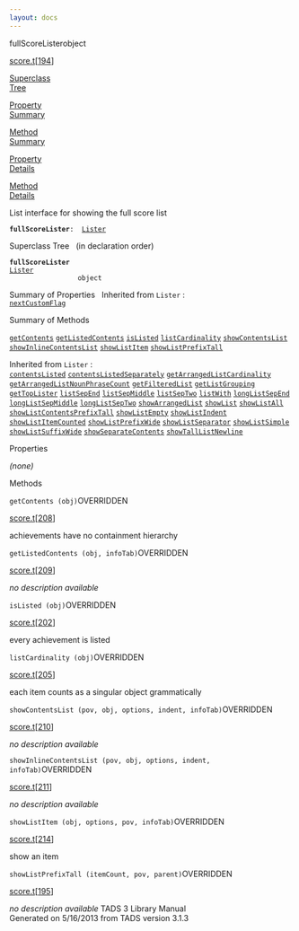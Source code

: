 ```yaml
---
layout: docs
---
```

<span class="title">fullScoreLister</span><span class="type">object</span>

[score.t](../file/score.t.html)\[[194](../source/score.t.html#194)\]

[Superclass  
Tree](#_SuperClassTree_)

[Property  
Summary](#_PropSummary_)

[Method  
Summary](#_MethodSummary_)

[Property  
Details](#_Properties_)

[Method  
Details](#_Methods_)



List interface for showing the full score list

**`fullScoreLister`**` :   `[`Lister`](../object/Lister.html)



<span id="_SuperClassTree_"></span>



<span class="hdln">Superclass Tree</span>   (in declaration order)



**`fullScoreLister`**  
[`Lister`](../object/Lister.html)  
`                 object`  
<span id="_PropSummary_"></span>



<span class="hdln">Summary of Properties</span>  
Inherited from `Lister` :  
[`nextCustomFlag`](../object/Lister.html#nextCustomFlag)

<span id="_MethodSummary_"></span>



<span class="hdln">Summary of Methods</span>  



[`getContents`](#getContents) [`getListedContents`](#getListedContents) [`isListed`](#isListed) [`listCardinality`](#listCardinality) [`showContentsList`](#showContentsList) [`showInlineContentsList`](#showInlineContentsList) [`showListItem`](#showListItem) [`showListPrefixTall`](#showListPrefixTall)

Inherited from `Lister` :  
[`contentsListed`](../object/Lister.html#contentsListed) [`contentsListedSeparately`](../object/Lister.html#contentsListedSeparately) [`getArrangedListCardinality`](../object/Lister.html#getArrangedListCardinality) [`getArrangedListNounPhraseCount`](../object/Lister.html#getArrangedListNounPhraseCount) [`getFilteredList`](../object/Lister.html#getFilteredList) [`getListGrouping`](../object/Lister.html#getListGrouping) [`getTopLister`](../object/Lister.html#getTopLister) [`listSepEnd`](../object/Lister.html#listSepEnd) [`listSepMiddle`](../object/Lister.html#listSepMiddle) [`listSepTwo`](../object/Lister.html#listSepTwo) [`listWith`](../object/Lister.html#listWith) [`longListSepEnd`](../object/Lister.html#longListSepEnd) [`longListSepMiddle`](../object/Lister.html#longListSepMiddle) [`longListSepTwo`](../object/Lister.html#longListSepTwo) [`showArrangedList`](../object/Lister.html#showArrangedList) [`showList`](../object/Lister.html#showList) [`showListAll`](../object/Lister.html#showListAll) [`showListContentsPrefixTall`](../object/Lister.html#showListContentsPrefixTall) [`showListEmpty`](../object/Lister.html#showListEmpty) [`showListIndent`](../object/Lister.html#showListIndent) [`showListItemCounted`](../object/Lister.html#showListItemCounted) [`showListPrefixWide`](../object/Lister.html#showListPrefixWide) [`showListSeparator`](../object/Lister.html#showListSeparator) [`showListSimple`](../object/Lister.html#showListSimple) [`showListSuffixWide`](../object/Lister.html#showListSuffixWide) [`showSeparateContents`](../object/Lister.html#showSeparateContents) [`showTallListNewline`](../object/Lister.html#showTallListNewline)

<span id="_Properties_"></span>



<span class="hdln">Properties</span>  



*(none)* <span id="_Methods_"></span>



<span class="hdln">Methods</span>  



<span id="getContents"></span>

`getContents (obj)`<span class="rem">OVERRIDDEN</span>

[score.t](../file/score.t.html)\[[208](../source/score.t.html#208)\]



achievements have no containment hierarchy



<span id="getListedContents"></span>

`getListedContents (obj, infoTab)`<span class="rem">OVERRIDDEN</span>

[score.t](../file/score.t.html)\[[209](../source/score.t.html#209)\]



*no description available*



<span id="isListed"></span>

`isListed (obj)`<span class="rem">OVERRIDDEN</span>

[score.t](../file/score.t.html)\[[202](../source/score.t.html#202)\]



every achievement is listed



<span id="listCardinality"></span>

`listCardinality (obj)`<span class="rem">OVERRIDDEN</span>

[score.t](../file/score.t.html)\[[205](../source/score.t.html#205)\]



each item counts as a singular object grammatically



<span id="showContentsList"></span>

`showContentsList (pov, obj, options, indent, infoTab)`<span class="rem">OVERRIDDEN</span>

[score.t](../file/score.t.html)\[[210](../source/score.t.html#210)\]



*no description available*



<span id="showInlineContentsList"></span>

`showInlineContentsList (pov, obj, options, indent, infoTab)`<span class="rem">OVERRIDDEN</span>

[score.t](../file/score.t.html)\[[211](../source/score.t.html#211)\]



*no description available*



<span id="showListItem"></span>

`showListItem (obj, options, pov, infoTab)`<span class="rem">OVERRIDDEN</span>

[score.t](../file/score.t.html)\[[214](../source/score.t.html#214)\]



show an item



<span id="showListPrefixTall"></span>

`showListPrefixTall (itemCount, pov, parent)`<span class="rem">OVERRIDDEN</span>

[score.t](../file/score.t.html)\[[195](../source/score.t.html#195)\]



*no description available*
TADS 3 Library Manual  
Generated on 5/16/2013 from TADS version 3.1.3


